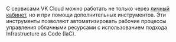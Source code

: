 С сервисами VK Cloud можно работать не только через [личный кабинет](/ru/computing/account), но и при помощи дополнительных инструментов. Эти инструменты позволяют автоматизировать рабочие процессы управления облачными ресурсами с использованием подхода Infrastructure as Code (IaC).
